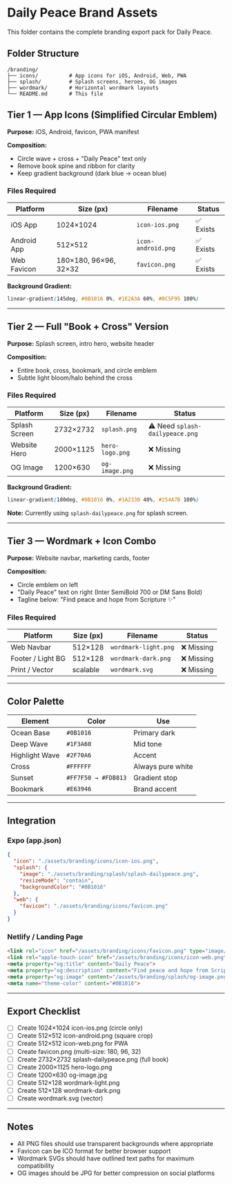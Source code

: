 # Daily Peace Brand Assets

This folder contains the complete branding export pack for Daily Peace.

## Folder Structure

```
/branding/
├── icons/          # App icons for iOS, Android, Web, PWA
├── splash/         # Splash screens, heroes, OG images
├── wordmark/       # Horizontal wordmark layouts
└── README.md       # This file
```

## Tier 1 — App Icons (Simplified Circular Emblem)

**Purpose:** iOS, Android, favicon, PWA manifest

**Composition:**
- Circle wave + cross + "Daily Peace" text only
- Remove book spine and ribbon for clarity
- Keep gradient background (dark blue → ocean blue)

### Files Required

| Platform | Size (px) | Filename | Status |
|----------|-----------|----------|--------|
| iOS App | 1024×1024 | `icon-ios.png` | ✅ Exists |
| Android App | 512×512 | `icon-android.png` | ✅ Exists |
| Web Favicon | 180×180, 96×96, 32×32 | `favicon.png` | ✅ Exists |

**Background Gradient:**
```css
linear-gradient(145deg, #0B1016 0%, #1E2A3A 60%, #0C5F95 100%)
```

---

## Tier 2 — Full "Book + Cross" Version

**Purpose:** Splash screen, intro hero, website header

**Composition:**
- Entire book, cross, bookmark, and circle emblem
- Subtle light bloom/halo behind the cross

### Files Required

| Platform | Size (px) | Filename | Status |
|----------|-----------|----------|--------|
| Splash Screen | 2732×2732 | `splash.png` | ⚠️ Need `splash-dailypeace.png` |
| Website Hero | 2000×1125 | `hero-logo.png` | ❌ Missing |
| OG Image | 1200×630 | `og-image.png` | ❌ Missing |

**Background Gradient:**
```css
linear-gradient(180deg, #0B1016 0%, #1A2330 40%, #254A7B 100%)
```

**Note:** Currently using `splash-dailypeace.png` for splash screen.

---

## Tier 3 — Wordmark + Icon Combo

**Purpose:** Website navbar, marketing cards, footer

**Composition:**
- Circle emblem on left
- "Daily Peace" text on right (Inter SemiBold 700 or DM Sans Bold)
- Tagline below: "Find peace and hope from Scripture ✨"

### Files Required

| Platform | Size (px) | Filename | Status |
|----------|-----------|----------|--------|
| Web Navbar | 512×128 | `wordmark-light.png` | ❌ Missing |
| Footer / Light BG | 512×128 | `wordmark-dark.png` | ❌ Missing |
| Print / Vector | scalable | `wordmark.svg` | ❌ Missing |

---

## Color Palette

| Element | Color | Use |
|---------|-------|-----|
| Ocean Base | `#0B1016` | Primary dark |
| Deep Wave | `#1F3A60` | Mid tone |
| Highlight Wave | `#2F70A6` | Accent |
| Cross | `#FFFFFF` | Always pure white |
| Sunset | `#FF7F50 → #FDB813` | Gradient stop |
| Bookmark | `#E63946` | Brand accent |

---

## Integration

### Expo (app.json)
```json
{
  "icon": "./assets/branding/icons/icon-ios.png",
  "splash": {
    "image": "./assets/branding/splash/splash-dailypeace.png",
    "resizeMode": "contain",
    "backgroundColor": "#0B1016"
  },
  "web": {
    "favicon": "./assets/branding/icons/favicon.png"
  }
}
```

### Netlify / Landing Page
```html
<link rel="icon" href="/assets/branding/icons/favicon.png" type="image/png">
<link rel="apple-touch-icon" href="/assets/branding/icons/icon-web.png">
<meta property="og:title" content="Daily Peace">
<meta property="og:description" content="Find peace and hope from Scripture ✨">
<meta property="og:image" content="/assets/branding/splash/og-image.png">
<meta name="theme-color" content="#0B1016">
```

---

## Export Checklist

- [ ] Create 1024×1024 icon-ios.png (circle only)
- [ ] Create 512×512 icon-android.png (square crop)
- [ ] Create 512×512 icon-web.png for PWA
- [ ] Create favicon.png (multi-size: 180, 96, 32)
- [ ] Create 2732×2732 splash-dailypeace.png (full book)
- [ ] Create 2000×1125 hero-logo.png
- [ ] Create 1200×630 og-image.jpg
- [ ] Create 512×128 wordmark-light.png
- [ ] Create 512×128 wordmark-dark.png
- [ ] Create wordmark.svg (vector)

---

## Notes

- All PNG files should use transparent backgrounds where appropriate
- Favicon can be ICO format for better browser support
- Wordmark SVGs should have outlined text paths for maximum compatibility
- OG images should be JPG for better compression on social platforms

